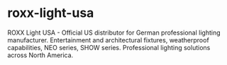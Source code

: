 # roxx-light-usa
ROXX Light USA - Official US distributor for German professional lighting manufacturer. Entertainment and architectural fixtures, weatherproof capabilities, NEO series, SHOW series. Professional lighting solutions across North America.
